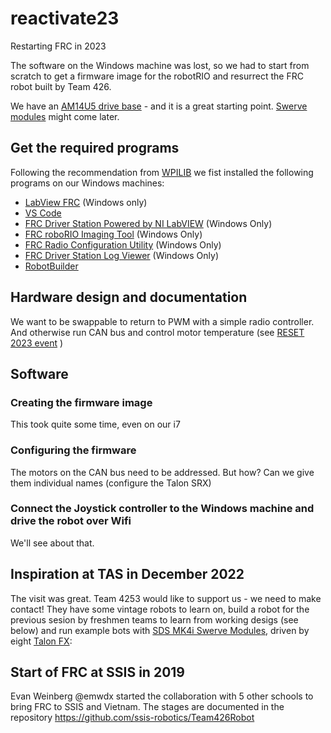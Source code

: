 # reactivate23
Restarting FRC in 2023

The software on the Windows machine was lost, so we had to start from scratch to get a firmware image for the robotRIO and resurrect the FRC robot built by Team 426.

We have an [AM14U5 drive base](https://www.andymark.com/pages/bundles-drive-systems-bases-chassis-am14u-family-chassis-am14u5) - and it is a great starting point. [Swerve modules](https://www.andymark.com/products/mk4i-swerve-modules) might come later.

## Get the required programs

Following the recommendation from [WPILIB](https://docs.wpilib.org/en/stable/) we fist installed the following programs on our Windows machines:

- [LabView FRC](https://docs.wpilib.org/en/stable/docs/zero-to-robot/step-2/labview-setup.html#installing-labview-for-frc-labview-only) (Windows only)
- [VS Code](https://docs.wpilib.org/en/stable/docs/zero-to-robot/step-2/wpilib-setup.html#wpilib-installation-guide)
- [FRC Driver Station Powered by NI LabVIEW](https://docs.wpilib.org/en/stable/docs/software/driverstation/driver-station.html#frc-driver-station-powered-by-ni-labview) (Windows Only)
- [FRC roboRIO Imaging Tool](https://docs.wpilib.org/en/stable/docs/zero-to-robot/step-2/frc-game-tools.html#installing-the-frc-game-tools) (Windows Only)
- [FRC Radio Configuration Utility](https://docs.wpilib.org/en/stable/docs/zero-to-robot/step-3/radio-programming.html#programming-your-radio) (Windows Only)
- [FRC Driver Station Log Viewer](https://docs.wpilib.org/en/stable/docs/software/driverstation/driver-station-log-viewer.html#driver-station-log-file-viewer) (Windows Only)
- [RobotBuilder](https://docs.wpilib.org/en/stable/docs/software/wpilib-tools/robotbuilder/index.html#robotbuilder)

## Hardware design and documentation

We want to be swappable to return to PWM with a simple radio controller. And otherwise run CAN bus and control motor temperature (see [RESET 2023 event](https://github.com/ssis-robotics/reset23) )

## Software
### Creating the firmware image

This took quite some time, even on our i7

### Configuring the firmware

The motors on the CAN bus need to be addressed. But how? Can we give them individual names (configure the Talon SRX)

### Connect the Joystick controller to the Windows machine and drive the robot over Wifi

We'll see about that.

## Inspiration at TAS in December 2022

The visit was great. Team 4253 would like to support us - we need to make contact! They have some vintage robots to learn on, build a robot for the previous sesion by freshmen teams to learn from working desigs (see below) and run example bots with [SDS MK4i Swerve Modules](https://www.andymark.com/products/mk4i-swerve-modules), driven by eight [Talon FX](https://store.ctr-electronics.com/falcon-500-powered-by-talon-fx/):



## Start of FRC at SSIS in 2019

Evan Weinberg @emwdx started the collaboration with 5 other schools to bring FRC to SSIS and Vietnam. The stages are documented in the repository https://github.com/ssis-robotics/Team426Robot 
